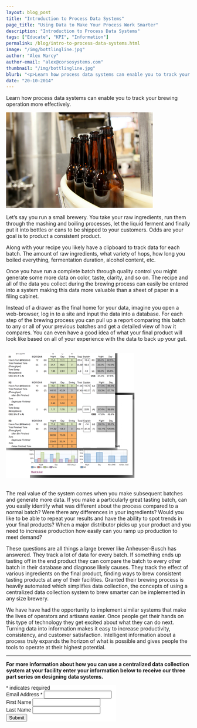 ```yaml
---
layout: blog_post
title: "Introduction to Process Data Systems"
page_title: "Using Data to Make Your Process Work Smarter"
description: "Introduction to Process Data Systems"
tags: ["Educate", "KPI", "Information"]
permalink: /blog/intro-to-process-data-systems.html
image: "/img/bottlingline.jpg"
author: "Alex Marcy"
author-email: "alex@corsosystems.com"
thumbnail: "/img/bottlingline.jpg"
blurb: "<p>Learn how process data systems can enable you to track your brewing operation more effectively.</p>"
date: "20-10-2014"
---
```


<p>Learn how process data systems can enable you to track your brewing operation more effectively.</p>

<img src="/img/bottlingline.jpg" width="400px"/>

<p>Let’s say you run a small brewery. You take your raw ingredients, run them through the mashing and boiling processes, let the liquid ferment and finally put it into bottles or cans to be shipped to your customers. Odds are your goal is to product a consistent product.</p>
<p>Along with your recipe you likely have a clipboard to track data for each batch. The amount of raw ingredients, what variety of hops, how long you boiled everything, fermentation duration, alcohol content, etc.</p>
<p>Once you have run a complete batch through quality control you might generate some more data on color, taste, clarity, and so on. The recipe and all of the data you collect during the brewing process can easily be entered into a system making this data more valuable than a sheet of paper in a filing cabinet.</p>

<p>Instead of a drawer as the final home for your data, imagine you open a web-browser, log in to a site and input the data into a database. For each step of the brewing process you can pull up a report comparing this batch to any or all of your previous batches and get a detailed view of how it compares. You can even have a good idea of what your final product will look like based on all of your experience with the data to back up your gut.</p>
<br/>
<img src="/img/datasystemscreen.png" width="350px"/>
<br/>
<br/>
<p>The real value of the system comes when you make subsequent batches and generate more data. If you make a particularly great tasting batch, can you easily identify what was different about the process compared to a normal batch? Were there any differences in your ingredients? Would you like to be able to repeat your results and have the ability to spot trends in your final products? When a major distributor picks up your product and you need to increase production how easily can you ramp up production to meet demand?</p>

<p>These questions are all things a large brewer like Anheuser-Busch has answered. They track a lot of data for every batch. If something ends up tasting off in the end product they can compare the batch to every other batch in their database and diagnose likely causes. They track the effect of various ingredients on the final product, finding ways to brew consistent tasting products at any of their facilities. Granted their brewing process is heavily automated which simplifies data collection, the concepts of using a centralized data collection system to brew smarter can be implemented in any size brewery.</p>

<p>We have have had the opportunity to implement similar systems that make the lives of operators and artisans easier. Once people get their hands on this type of technology they get excited about what they can do next. Turning data into information makes it easy to increase productivity, consistency, and customer satisfaction. Intelligent information about a process truly expands the horizon of what is possible and gives people the tools to operate at their highest potential.</p>
<hr>
<p><b>For more information about how you can use a centralized data collection system at your facility enter your information below to receive our three part series on designing data systems.</b></p>

<!-- Begin MailChimp Signup Form -->
<link href="//cdn-images.mailchimp.com/embedcode/classic-081711.css" rel="stylesheet" type="text/css">
<style type="text/css">
	#mc_embed_signup{background:#fff; clear:left; font:14px Helvetica,Arial,sans-serif;  width:300px;}
	/* Add your own MailChimp form style overrides in your site stylesheet or in this style block.
	   We recommend moving this block and the preceding CSS link to the HEAD of your HTML file. */
</style>
<div id="mc_embed_signup">
<form action="//corsosystems.us8.list-manage.com/subscribe/post?u=9c3aca2e795f5d04e5358a747&amp;id=9e5fa8ddd1" method="post" id="mc-embedded-subscribe-form" name="mc-embedded-subscribe-form" class="validate" target="_blank" novalidate>
    <div id="mc_embed_signup_scroll">
<div class="indicates-required"><span class="asterisk">*</span> indicates required</div>
<div class="mc-field-group">
	<label for="mce-EMAIL">Email Address  <span class="asterisk">*</span>
</label>
	<input type="email" value="" name="EMAIL" class="required email" id="mce-EMAIL">
</div>
<div class="mc-field-group">
	<label for="mce-FNAME">First Name </label>
	<input type="text" value="" name="FNAME" class="" id="mce-FNAME">
</div>
<div class="mc-field-group">
	<label for="mce-LNAME">Last Name </label>
	<input type="text" value="" name="LNAME" class="" id="mce-LNAME">
</div>
<div class="mc-field-group input-group">
    <input type="hidden" checked="checked" value="1" name="group[7065][1]" id="mce-group[7065]-7065-0">
</div>
	<div id="mce-responses" class="clear">
		<div class="response" id="mce-error-response" style="display:none"></div>
		<div class="response" id="mce-success-response" style="display:none"></div>
	</div>    <!-- real people should not fill this in and expect good things - do not remove this or risk form bot signups-->
    <div style="position: absolute; left: -5000px;"><input type="text" name="b_9c3aca2e795f5d04e5358a747_9e5fa8ddd1" tabindex="-1" value=""></div>
    <div class="clear"><input type="submit" value="Submit" name="subscribe" id="mc-embedded-subscribe" class="button"></div>
    </div>
</form>
</div>
<script type='text/javascript' src='//s3.amazonaws.com/downloads.mailchimp.com/js/mc-validate.js'></script><script type='text/javascript'>(function($) {window.fnames = new Array(); window.ftypes = new Array();fnames[0]='EMAIL';ftypes[0]='email';fnames[1]='FNAME';ftypes[1]='text';fnames[2]='LNAME';ftypes[2]='text';}(jQuery));var $mcj = jQuery.noConflict(true);</script>
<!--End mc_embed_signup-->